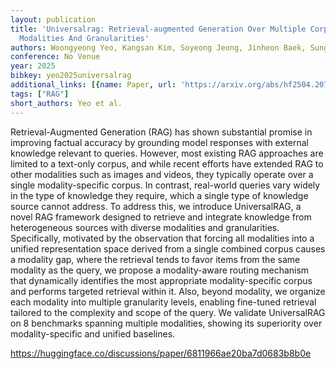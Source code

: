 ```yaml
---
layout: publication
title: 'Universalrag: Retrieval-augmented Generation Over Multiple Corpora With Diverse
  Modalities And Granularities'
authors: Woongyeong Yeo, Kangsan Kim, Soyeong Jeong, Jinheon Baek, Sung Ju Hwang
conference: No Venue
year: 2025
bibkey: yeo2025universalrag
additional_links: [{name: Paper, url: 'https://arxiv.org/abs/hf2504.20734'}]
tags: ["RAG"]
short_authors: Yeo et al.
---
```

Retrieval-Augmented Generation (RAG) has shown substantial promise in improving factual accuracy by grounding model responses with external knowledge relevant to queries. However, most existing RAG approaches are limited to a text-only corpus, and while recent efforts have extended RAG to other modalities such as images and videos, they typically operate over a single modality-specific corpus. In contrast, real-world queries vary widely in the type of knowledge they require, which a single type of knowledge source cannot address. To address this, we introduce UniversalRAG, a novel RAG framework designed to retrieve and integrate knowledge from heterogeneous sources with diverse modalities and granularities. Specifically, motivated by the observation that forcing all modalities into a unified representation space derived from a single combined corpus causes a modality gap, where the retrieval tends to favor items from the same modality as the query, we propose a modality-aware routing mechanism that dynamically identifies the most appropriate modality-specific corpus and performs targeted retrieval within it. Also, beyond modality, we organize each modality into multiple granularity levels, enabling fine-tuned retrieval tailored to the complexity and scope of the query. We validate UniversalRAG on 8 benchmarks spanning multiple modalities, showing its superiority over modality-specific and unified baselines.

https://huggingface.co/discussions/paper/6811966ae20ba7d0683b8b0e
